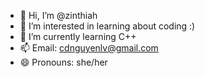 - 👋 Hi, I’m @zinthiah
- 👀 I’m interested in learning about coding :)
- 🌱 I’m currently learning C++
- 📫 Email: cdnguyenlv@gmail.com
- 😄 Pronouns: she/her

<!---
zinthiah/zinthiah is a ✨ special ✨ repository because its `README.md` (this file) appears on your GitHub profile.
You can click the Preview link to take a look at your changes.
--->

